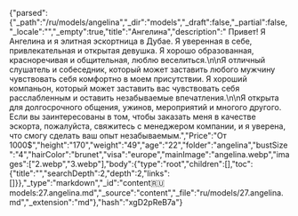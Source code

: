 {"parsed":{"_path":"/ru/models/angelina","_dir":"models","_draft":false,"_partial":false,"_locale":"","_empty":true,"title":"Ангелина","description":" Привет! Я Ангелина и я элитная эскортница в Дубае. Я уверенная в себе, привлекательная и открытая девушка. Я хорошо образованная, красноречивая и общительная, люблю веселиться.\n\nЯ отличный слушатель и собеседник, который может заставить любого мужчину чувствовать себя комфортно в моем присутствии. Я хороший компаньон, который может заставить вас чувствовать себя расслабленным и оставить незабываемые впечатления.\n\nЯ открыта для долгосрочного общения, ужинов, мероприятий и многого другого. Если вы заинтересованы в том, чтобы заказать меня в качестве эскорта, пожалуйста, свяжитесь с менеджером компании, и я уверена, что смогу сделать ваш опыт незабываемым.","Price":"От 1000$","height":"170","weight":"49","age":"22","folder":"angelina","bustSize":"4","hairColor":"brunet","visa":"europe","mainImage":"angelina.webp","images":["2.webp","3.webp"],"body":{"type":"root","children":[],"toc":{"title":"","searchDepth":2,"depth":2,"links":[]}},"_type":"markdown","_id":"content:ru:models:27.angelina.md","_source":"content","_file":"ru/models/27.angelina.md","_extension":"md"},"hash":"xgD2pReB7a"}